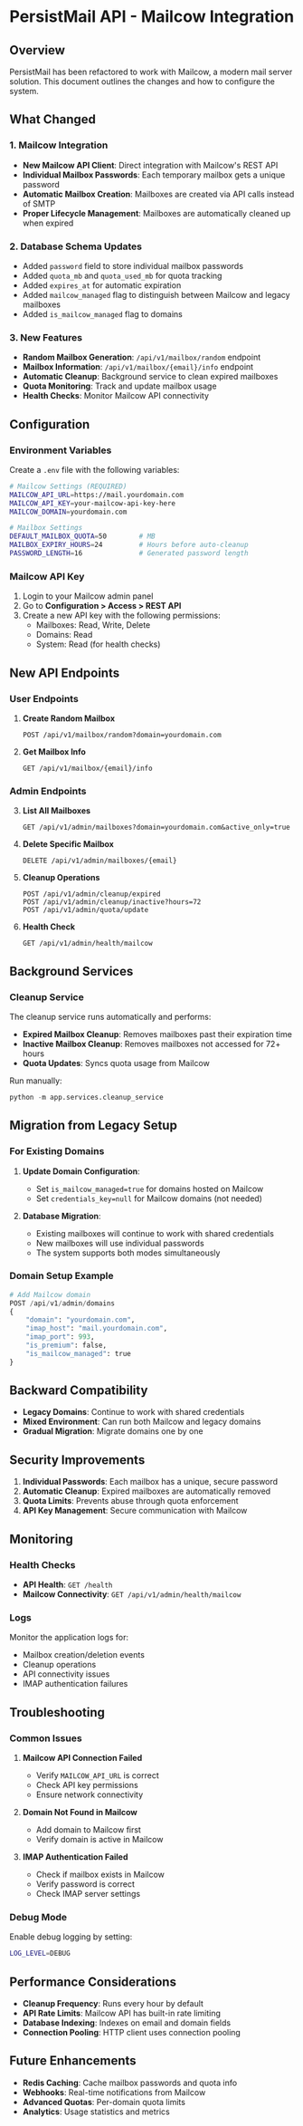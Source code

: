 # PersistMail API - Mailcow Integration

## Overview

PersistMail has been refactored to work with Mailcow, a modern mail server solution. This document outlines the changes and how to configure the system.

## What Changed

### 1. Mailcow Integration
- **New Mailcow API Client**: Direct integration with Mailcow's REST API
- **Individual Mailbox Passwords**: Each temporary mailbox gets a unique password
- **Automatic Mailbox Creation**: Mailboxes are created via API calls instead of SMTP
- **Proper Lifecycle Management**: Mailboxes are automatically cleaned up when expired

### 2. Database Schema Updates
- Added `password` field to store individual mailbox passwords
- Added `quota_mb` and `quota_used_mb` for quota tracking
- Added `expires_at` for automatic expiration
- Added `mailcow_managed` flag to distinguish between Mailcow and legacy mailboxes
- Added `is_mailcow_managed` flag to domains

### 3. New Features
- **Random Mailbox Generation**: `/api/v1/mailbox/random` endpoint
- **Mailbox Information**: `/api/v1/mailbox/{email}/info` endpoint
- **Automatic Cleanup**: Background service to clean expired mailboxes
- **Quota Monitoring**: Track and update mailbox usage
- **Health Checks**: Monitor Mailcow API connectivity

## Configuration

### Environment Variables

Create a `.env` file with the following variables:

```bash
# Mailcow Settings (REQUIRED)
MAILCOW_API_URL=https://mail.yourdomain.com
MAILCOW_API_KEY=your-mailcow-api-key-here
MAILCOW_DOMAIN=yourdomain.com

# Mailbox Settings
DEFAULT_MAILBOX_QUOTA=50        # MB
MAILBOX_EXPIRY_HOURS=24         # Hours before auto-cleanup
PASSWORD_LENGTH=16              # Generated password length
```

### Mailcow API Key

1. Login to your Mailcow admin panel
2. Go to **Configuration > Access > REST API**
3. Create a new API key with the following permissions:
   - Mailboxes: Read, Write, Delete
   - Domains: Read
   - System: Read (for health checks)

## New API Endpoints

### User Endpoints

1. **Create Random Mailbox**
   ```
   POST /api/v1/mailbox/random?domain=yourdomain.com
   ```
   
2. **Get Mailbox Info**
   ```
   GET /api/v1/mailbox/{email}/info
   ```

### Admin Endpoints

3. **List All Mailboxes**
   ```
   GET /api/v1/admin/mailboxes?domain=yourdomain.com&active_only=true
   ```

4. **Delete Specific Mailbox**
   ```
   DELETE /api/v1/admin/mailboxes/{email}
   ```

5. **Cleanup Operations**
   ```
   POST /api/v1/admin/cleanup/expired
   POST /api/v1/admin/cleanup/inactive?hours=72
   POST /api/v1/admin/quota/update
   ```

6. **Health Check**
   ```
   GET /api/v1/admin/health/mailcow
   ```

## Background Services

### Cleanup Service

The cleanup service runs automatically and performs:

- **Expired Mailbox Cleanup**: Removes mailboxes past their expiration time
- **Inactive Mailbox Cleanup**: Removes mailboxes not accessed for 72+ hours
- **Quota Updates**: Syncs quota usage from Mailcow

Run manually:
```python
python -m app.services.cleanup_service
```

## Migration from Legacy Setup

### For Existing Domains

1. **Update Domain Configuration**:
   - Set `is_mailcow_managed=true` for domains hosted on Mailcow
   - Set `credentials_key=null` for Mailcow domains (not needed)

2. **Database Migration**:
   - Existing mailboxes will continue to work with shared credentials
   - New mailboxes will use individual passwords
   - The system supports both modes simultaneously

### Domain Setup Example

```python
# Add Mailcow domain
POST /api/v1/admin/domains
{
    "domain": "yourdomain.com",
    "imap_host": "mail.yourdomain.com",
    "imap_port": 993,
    "is_premium": false,
    "is_mailcow_managed": true
}
```

## Backward Compatibility

- **Legacy Domains**: Continue to work with shared credentials
- **Mixed Environment**: Can run both Mailcow and legacy domains
- **Gradual Migration**: Migrate domains one by one

## Security Improvements

1. **Individual Passwords**: Each mailbox has a unique, secure password
2. **Automatic Cleanup**: Expired mailboxes are automatically removed
3. **Quota Limits**: Prevents abuse through quota enforcement
4. **API Key Management**: Secure communication with Mailcow

## Monitoring

### Health Checks

- **API Health**: `GET /health`
- **Mailcow Connectivity**: `GET /api/v1/admin/health/mailcow`

### Logs

Monitor the application logs for:
- Mailbox creation/deletion events
- Cleanup operations
- API connectivity issues
- IMAP authentication failures

## Troubleshooting

### Common Issues

1. **Mailcow API Connection Failed**
   - Verify `MAILCOW_API_URL` is correct
   - Check API key permissions
   - Ensure network connectivity

2. **Domain Not Found in Mailcow**
   - Add domain to Mailcow first
   - Verify domain is active in Mailcow

3. **IMAP Authentication Failed**
   - Check if mailbox exists in Mailcow
   - Verify password is correct
   - Check IMAP server settings

### Debug Mode

Enable debug logging by setting:
```bash
LOG_LEVEL=DEBUG
```

## Performance Considerations

- **Cleanup Frequency**: Runs every hour by default
- **API Rate Limits**: Mailcow API has built-in rate limiting
- **Database Indexing**: Indexes on email and domain fields
- **Connection Pooling**: HTTP client uses connection pooling

## Future Enhancements

- **Redis Caching**: Cache mailbox passwords and quota info
- **Webhooks**: Real-time notifications from Mailcow
- **Advanced Quotas**: Per-domain quota limits
- **Analytics**: Usage statistics and metrics
